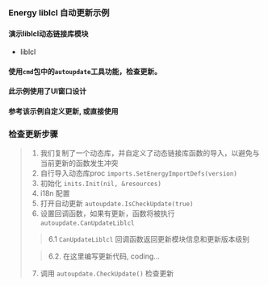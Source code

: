 ### Energy liblcl 自动更新示例

#### 演示liblcl动态链接库模块
* liblcl

#### 使用`cmd`包中的`autoupdate`工具功能，检查更新。
#### 此示例使用了UI窗口设计
#### 参考该示例自定义更新, 或直接使用

### 检查更新步骤
> 1. 我们复制了一个动态库，并自定义了动态链接库函数的导入，以避免与当前更新的函数发生冲突
> 2. 自行导入动态库proc `imports.SetEnergyImportDefs(version)`
> 3. 初始化 `inits.Init(nil, &resources)`
> 4. i18n 配置
> 5. 打开自动更新 `autoupdate.IsCheckUpdate(true)`
> 6. 设置回调函数，如果有更新，函数将被执行 `autoupdate.CanUpdateLiblcl`
>> 6.1 `CanUpdateLiblcl` 回调函数返回更新模块信息和更新版本级别
> 
>> 6.2. 在这里编写更新代码, coding...
> 7. 调用 `autoupdate.CheckUpdate()` 检查更新